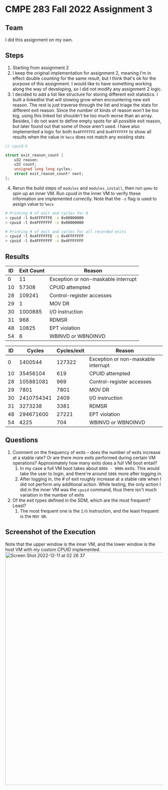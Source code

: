 # CMPE 283 Fall 2022 Assignment 3

## Team
I did this assignment on my own.

## Steps
1. Starting from assignment 2
2. I keep the original implementation for assignment 2, meaning I'm in effect double counting for the same result, but I think that's ok for the purpose of this assignment. I would like to have something working along the way of developing, so I did not modify any assignment 2 logic.
3. I decided to add a list like structure for storing different exit statistics. I built a linkedlist that will slowing grow when encountering new exit reason. The rest is just traverse through the list and triage the stats for different exit reason. Since the number of kinds of reason won't be too big, using this linked list shouldn't be too much worse than an array. Besides, I do not want to define empty spots for all possible exit reason, but later found out that some of those aren't used. I have also implemented a logic for both `0x4FFFFFFE` and `0x4FFFFFFF` to show all results when the value in `%ecx` does not match any existing stats
```c
// cpuid.h

struct exit_reason_count {
	u32 reason;
	u32 count;
	unsigned long long cycles;
	struct exit_reason_count* next;
};
```
4. Rerun the build steps of `modules` and `modules_install`, then run `qemu` to spin up an inner VM. Run cpuid in the inner VM to verify these information are implemented correctly. Note that the `-s` flag is used to assign value to `%ecx`
```sh
# Printing # of exit and cycles for 0
> cpuid -l 0x4FFFFFFE -s 0x00000000
> cpuid -l 0x4FFFFFFF -s 0x00000000

# Printing # of exit and cycles for all recorded exits
> cpuid -l 0x4FFFFFFE -s 0x4FFFFFFF
> cpuid -l 0x4FFFFFFF -s 0x4FFFFFFF
```

## Results
| ID  | Exit Count  | Reason |
|---|---|---|
| 0  | 11  | Exception or non-maskable interrupt  |
| 10  | 57308  | CPUID attempted  |
| 28  | 109241  | Control-register accesses |
| 29  | 1  | MOV DR  |
| 30  | 1000885  | I/O instruction |
| 31  | 968  | RDMSR  |
| 48  | 10825  | EPT violation   |
| 54  | 6  | WBINVD or WBNOINVD  |

| ID  | Cycles  | Cycles/exit | Reason |
|---|---|---|---|
| 0  | 1400544 | 127322 | Exception or non-maskable interrupt  |
| 10  | 35456104  | 619 |CPUID attempted  |
| 28  | 105881081 | 969 | Control-register accesses |
| 29  | 7801  | 7801 | MOV DR  |
| 30  | 2410754341  | 2409 | I/O instruction |
| 31  | 3273238 | 3381 | RDMSR  |
| 48  | 294671600 | 27221 | EPT violation   |
| 54  | 4225 | 704 | WBINVD or WBNOINVD  |

## Questions
1. Comment on the frequency of exits – does the number of exits increase at a stable rate? Or are there more exits performed during certain VM operations? Approximately how many exits does a full VM boot entail? 
   1. In my case a full VM boot takes about `800k - 900k` exits. This would take the user to login, and there're around `500k` more after logging in. 
   2. After logging in, the # of exit roughly increase at a stable rate when I did not perform any additional action. While testing, the only action I did in the inner VM was the `cpuid` command, thus there isn't much variation in the number of exits
2. Of the exit types defined in the SDM, which are the most frequent? Least?
   1. The most frequent one is the `I/O` instruction, and the least frequent is the `MOV DR`. 

## Screenshot of the Execution
Note that the upper window is the inner VM, and the lower window is the host VM with my custom CPUID implemented.
<img width="743" alt="Screen Shot 2022-12-11 at 02 26 37" src="https://user-images.githubusercontent.com/100324756/206931093-cf5af917-58a1-4153-84ee-f8d166386804.png">
